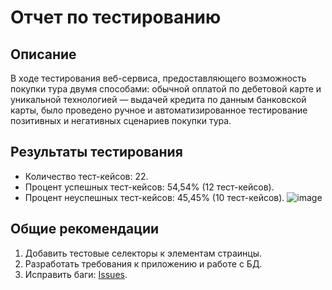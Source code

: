 # Отчет по тестированию

##  Описание
В ходе тестирования веб-сервиса, предоставляющего возможность покупки тура двумя способами: обычной оплатой по дебетовой карте и уникальной технологией — выдачей кредита по данным банковской карты, было проведено ручное и автоматизированное тестирование позитивных и негативных сценариев покупки тура.

## Результаты тестирования
* Количество тест-кейсов: 22.
* Процент успешных тест-кейсов: 54,54% (12 тест-кейсов).
* Процент неуспешных тест-кейсов: 45,45% (10 тест-кейсов).
![image](https://github.com/Ekaterlna/QADiploma/assets/103419049/df899737-3a37-46f4-a20d-a4fa2c5a0346)

## Общие рекомендации
1. Добавить тестовые селекторы к элементам страинцы.
2. Разработать требования к приложению и работе с БД.
3. Исправить баги: [Issues](https://github.com/Ekaterlna/QADiploma/issues).
